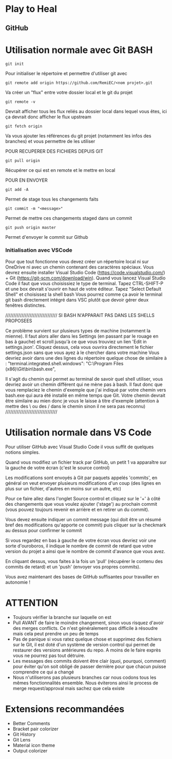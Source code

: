 # Play to Heal

## GitHub


# Utilisation normale avec Git BASH


```
git init
```
Pour initialiser le répertoire et permettre d'utiliser git avec

```
git remote add origin https://github.com/RemiEC/<nom projet>.git
```
Va créer un "flux" entre votre dossier local et le git du projet
```
git remote -v
```
Devrait afficher tous les flux reliés au dossier local dans lequel vous êtes, ici ça devrait donc afficher le flux upstream
```
git fetch origin
```
Va vous ajouter les références du git projet (notamment les infos des branches) et vous permettre de les utiliser


POUR RECUPERER DES FICHIERS DEPUIS GIT
```
git pull origin
```
Récupérer ce qui est en remote et le mettre en local

POUR EN ENVOYER

```
git add -A
```
Permet de stage tous les changements faits

```
git commit -m "<message>"
```
Permet de mettre ces changements staged dans un commit
  
```
git push origin master
```

Permet d'envoyer le commit sur Github

### Initialisation avec VSCode


Pour que tout fonctionne vous devez créer un répertoire local ni sur OneDrive ni avec un chemin contenant des caractères spéciaux.
Vous devrez ensuite installer Visual Studio Code (https://code.visualstudio.com/) + Git (https://git-scm.com/download/win).
Quand vous lancez Visual Studio Code il faut que vous choisissiez le type de terminal. 
Tapez CTRL-SHIFT-P et une box devrait s'ouvrir en haut de votre éditeur. Tapez "Select Default Shell" et choisissez la shell bash
Vous pourrez comme ça avoir le terminal git bash directement intégré dans VSC plutôt que devoir gérer deux fenêtres distinctes.

////////////////////////////////
SI BASH N'APPARAIT PAS DANS LES SHELLS PROPOSEES

Ce problème survient sur plusieurs types de machine (notamment la mienne).
Il faut alors aller dans les Settings (en passant par le rouage en bas à gauche) et scroll jusqu'à ce que vous trouviez un lien 'Edit in settings.json'. Cliquez dessus, cela vous ouvrira directement le fichier settings.json sans que vous ayez à le chercher dans votre machine
Vous devriez avoir dans une des lignes du répertoire quelque chose de similaire à :
"terminal.integrated.shell.windows": "C:\\Program Files (x86)\\Git\\bin\\bash.exe",

Il s'agit du chemin qui permet au terminal de savoir quel shell utiliser, vous devriez avoir un chemin différent qui ne mène pas à bash.
Il faut donc que vous remplaciez le chemin d'exemple que j'ai indiqué par votre chemin vers bash.exe qui aura été installé en même temps que Git. Votre chemin devrait être similaire au mien donc je vous le laisse à titre d'exemple (attention à mettre des \\ ou des / dans le chemin sinon il ne sera pas reconnu)
////////////////////////////////

# Utilisation normale dans VS Code

Pour utiliser GitHub avec Visual Studio Code il vous suffit de quelques notions simples.


Quand vous modifiez un fichier track par GitHub, un petit 1 va apparaître sur la gauche de votre écran (c'est le source control)

Les modifications sont envoyés à Git par paquets appelés 'commits', en général on veut envoyer plusieurs modifications d'un coup (des lignes en plus sur un fichier, d'autres en moins sur un autre, etc)

Pour ce faire allez dans l'onglet Source control et cliquez sur le '+' à côté des changements que vous voulez ajouter ('stage') au prochain commit (vous pouvez toujours revenir en arrière et en retirer un du commit).

Vous devez ensuite indiquer un commit message (qui doit être un résumé bref des modifications qu'apporte ce commit) puis cliquer sur la checkmark au dessus pour confirmer le commit

Si vous regardez en bas à gauche de votre écran vous devriez voir une sorte d'ouroboros, il indique le nombre de commit de retard que votre version du projet a ainsi que le nombre de commit d'avance que vous avez.

En cliquant dessus, vous faites à la fois un 'pull' (récupérer le contenu des commits de retard) et un 'push' (envoyer vos propres commits).


Vous avez maintenant des bases de GitHub suffisantes pour travailler en autonomie !
  
  # ATTENTION
  
  - Toujours vérifier la branche sur laquelle on est
  - Pull AVANT de faire le moindre changement, sinon vous risquez d'avoir des merges conflicts. Ce n'est généralement pas difficile à résoudre mais cela peut prendre un peu de    temps
  - Pas de panique si vous ratez quelque chose et supprimez des fichiers sur le Git, il est doté d'un système de version control qui permet de restaurer des versions antérieures du repo. A moins de le faire exprès vous ne pourrez pas tout détruire.
  - Les messages des commits doivent être clair (quoi, pourquoi, comment) pour éviter qu'on soit obligé de passer dernière pour que chacun puisse comprendre ce qui a changé 
  - Nous n'utiliserons pas plusieurs branches car nous codons tous les mêmes fonctionnalités ensemble. Nous éviterons ainsi le process de merge request/approval mais sachez que      cela existe
  
# Extensions recommandées

  - Better Comments
  - Bracket pair colorizer
  - Git History
  - Git Lens
  - Material icon theme
  - Output colorizer
